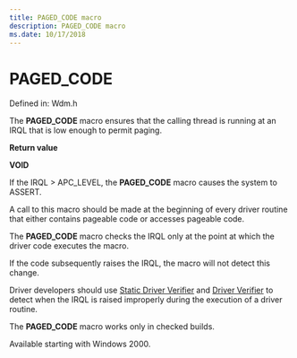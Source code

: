 ```yaml
---
title: PAGED_CODE macro
description: PAGED_CODE macro
ms.date: 10/17/2018
---
```


# PAGED_CODE

Defined in: Wdm.h

The **PAGED_CODE** macro ensures that the calling thread is running at an IRQL that is low enough to permit paging.

**Return value**

**VOID**

If the IRQL > APC_LEVEL, the **PAGED_CODE** macro causes the system to ASSERT.

A call to this macro should be made at the beginning of every driver routine that either contains pageable code or accesses pageable code.

The **PAGED_CODE** macro checks the IRQL only at the point at which the driver code executes the macro.

If the code subsequently raises the IRQL, the macro will not detect this change.

Driver developers should use [Static Driver Verifier](../devtest/static-driver-verifier.md) and [Driver Verifier](../devtest/driver-verifier.md) to detect when the IRQL is raised improperly during the execution of a driver routine.

The **PAGED_CODE** macro works only in checked builds.

Available starting with Windows 2000.
